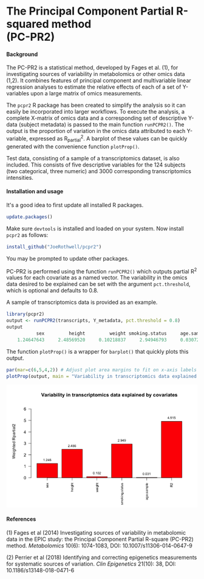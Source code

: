 # The Principal Component Partial R-squared method <br /> (PC-PR2)


#### Background

The PC-PR2 is a statistical method, developed by Fages et al. (1), for investigating sources of variability in metabolomics or other omics data (1,2). It combines features of principal component and multivariable linear regression analyses to estimate the relative effects of each of a set of Y-variables upon a large matrix of omics measurements. 

The `pcpr2` R package has been created to simplify the analysis so it can easily be incorporated into larger workflows. To execute the analysis, a complete X-matrix of omics data and a corresponding set of descriptive Y-data (subject metadata) is passed to the main function `runPCPR2()`. The output is the proportion of variation in the omics data attributed to each Y-variable, expressed as R<sub>partial</sub><sup>2</sup>. A barplot of these values can be quickly generated with the convenience function `plotProp()`.

Test data, consisting of a sample of a transcriptomics dataset, is also included. This consists of five descriptive variables for the 124 subjects (two categorical, three numeric) and 3000 corresponding transcriptomics intensities.

#### Installation and usage

It's a good idea to first update all installed R packages.

````r
update.packages()
````

Make sure `devtools` is installed and loaded on your system. Now install `pcpr2` as follows:

````r
install_github("JoeRothwell/pcpr2")
````

You may be prompted to update other packages.

PC-PR2 is performed using the function `runPCPR2()` which outputs partial R<sup>2</sup> values for each covariate as a named vector. The variability in the omics data desired to be explained can be set with the argument `pct.threshold`, which is optional and defaults to 0.8.

A sample of transcriptomics data is provided as an example.

````r
library(pcpr2)
output <- runPCPR2(transcripts, Y_metadata, pct.threshold = 0.8)
output
           sex         height         weight smoking.status     age.sample             R2 
    1.24647643     2.48569520     0.10218837     2.94946793     0.03072886     4.91513509 
````
The function `plotProp()` is a wrapper for `barplot()` that quickly plots this output.

````r
par(mar=c(6,5,4,2)) # Adjust plot area margins to fit on x-axis labels
plotProp(output, main = "Variability in transcriptomics data explained by covariates")
````
<p align="center">
<img src="example_plot.png">
</p>

#### References

(1) Fages et al (2014) Investigating sources of variability in metabolomic data in the EPIC study: the Principal Component Partial R-square (PC-PR2) method. *Metabolomics* 10(6): 1074-1083, DOI: 10.1007/s11306-014-0647-9

(2) Perrier et al (2018) Identifying and correcting epigenetics measurements for systematic sources of variation.
*Clin Epigenetics* 21(10): 38, DOI: 10.1186/s13148-018-0471-6
